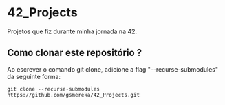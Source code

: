 # 42_Projects

Projetos que fiz durante minha jornada na 42.

## Como clonar este repositório ?

Ao escrever o comando git clone, adicione a flag "--recurse-submodules" da seguinte forma:<br>

`git clone --recurse-submodules https://github.com/gsmereka/42_Projects.git`
